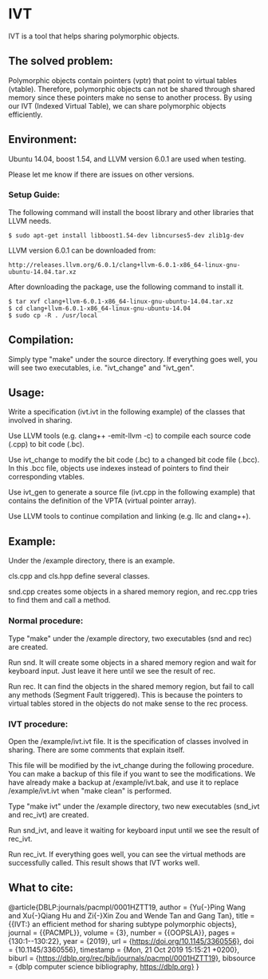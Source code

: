 # IVT

IVT is a tool that helps sharing polymorphic objects.

## The solved problem:

Polymorphic objects contain pointers (vptr) that point to virtual tables (vtable).
Therefore, polymorphic objects can not be shared through shared memory since these pointers make no sense to another process.
By using our IVT (Indexed Virtual Table), we can share polymorphic objects efficiently.

## Environment:

Ubuntu 14.04, boost 1.54, and LLVM version 6.0.1 are used when testing.

Please let me know if there are issues on other versions.

### Setup Guide:

The following command will install the boost library and other libraries that LLVM needs.

<pre><code>$ sudo apt-get install libboost1.54-dev libncurses5-dev zlib1g-dev
</code></pre>

LLVM version 6.0.1 can be downloaded from:

<pre><code>http://releases.llvm.org/6.0.1/clang+llvm-6.0.1-x86_64-linux-gnu-ubuntu-14.04.tar.xz
</code></pre>

After downloading the package, use the following command to install it.

<pre><code>$ tar xvf clang+llvm-6.0.1-x86_64-linux-gnu-ubuntu-14.04.tar.xz
$ cd clang+llvm-6.0.1-x86_64-linux-gnu-ubuntu-14.04
$ sudo cp -R . /usr/local
</code></pre>

## Compilation:

Simply type "make" under the source directory.
If everything goes well, you will see two executables, i.e. "ivt_change" and "ivt_gen".

## Usage:

Write a specification (ivt.ivt in the following example) of the classes that involved in sharing.

Use LLVM tools (e.g. clang++ -emit-llvm -c) to compile each source code (.cpp) to bit code (.bc).

Use ivt_change to modify the bit code (.bc) to a changed bit code file (.bcc). In this .bcc file, objects use indexes instead of pointers to find their corresponding vtables.

Use ivt_gen to generate a source file (ivt.cpp in the following example) that contains the definition of the VPTA (virtual pointer array).

Use LLVM tools to continue compilation and linking (e.g. llc and clang++).

## Example:

Under the /example directory, there is an example.

cls.cpp and cls.hpp define several classes.

snd.cpp creates some objects in a shared memory region, and rec.cpp tries to find them and call a method.

### Normal procedure:

Type "make" under the /example directory, two executables (snd and rec) are created.

Run snd. It will create some objects in a shared memory region and wait for keyboard input. Just leave it here until we see the result of rec.

Run rec. It can find the objects in the shared memory region, but fail to call any methods (Segment Fault triggered). This is because the pointers to virtual tables stored in the objects do not make sense to the rec process.

### IVT procedure:

Open the /example/ivt.ivt file. It is the specification of classes involved in sharing. There are some comments that explain itself.

This file will be modified by the ivt_change during the following procedure. You can make a backup of this file if you want to see the modifications. We have already make a backup at /example/ivt.bak, and use it to replace /example/ivt.ivt when "make clean" is performed.

Type "make ivt" under the /example directory, two new executables (snd_ivt and rec_ivt) are created.

Run snd_ivt, and leave it waiting for keyboard input until we see the result of rec_ivt.

Run rec_ivt. If everything goes well, you can see the virtual methods are successfully called. This result shows that IVT works well.

## What to cite:

@article{DBLP:journals/pacmpl/0001HZTT19,
  author    = {Yu{-}Ping Wang and
               Xu{-}Qiang Hu and
               Zi{-}Xin Zou and
               Wende Tan and
               Gang Tan},
  title     = {{IVT:} an efficient method for sharing subtype polymorphic objects},
  journal   = {{PACMPL}},
  volume    = {3},
  number    = {{OOPSLA}},
  pages     = {130:1--130:22},
  year      = {2019},
  url       = {https://doi.org/10.1145/3360556},
  doi       = {10.1145/3360556},
  timestamp = {Mon, 21 Oct 2019 15:15:21 +0200},
  biburl    = {https://dblp.org/rec/bib/journals/pacmpl/0001HZTT19},
  bibsource = {dblp computer science bibliography, https://dblp.org}
}
